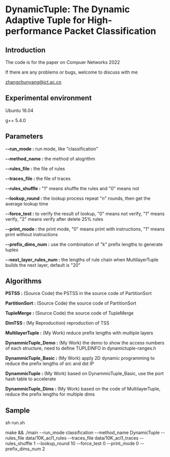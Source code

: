 # DynamicTuple: The Dynamic Adaptive Tuple for High-performance Packet Classification

## Introduction
The code is for the paper on Compuer Networks 2022

If there are any problems or bugs, welcome to discuss with me

zhangchunyang@ict.ac.cn

## Experimental environment

Ubuntu 16.04

g++ 5.4.0  

## Parameters
**--run_mode :**                run mode, like "classification"

**--method_name :**             the method of alogrithm

**--rules_file :**              the file of rules

**--traces_file :**             the file of traces

**--rules_shuffle :**           "1" means shuffle the rules and "0" means not

**--lookup_round :**            the lookup process repeat "n" rounds, then get the average lookup time

**--force_test :**              to verify the result of lookup, "0" means not verify, "1" means verify, "2" means verify after delete 25% rules

**--print_mode :**              the print mode, "0" means print with instructions, "1" means print without instructions

**--prefix_dims_num :**         use the combination of "k" prefix lengths to generate tuples

**--next_layer_rules_num :**    the lengths of rule chain when MultilayerTuple builds the next layer, default is "20"


## Algorithms
**PSTSS :**                     (Source Code)        the PSTSS in the source code of PartitionSort

**PartitionSort :**             (Source Code)        the source code of PartitionSort

**TupleMerge :**                (Source Code)        the source code of TupleMerge

**DimTSS :**                    (My Reproduction)    reproduction of TSS

**MultilayerTuple :**           (My Work)            reduce prefix lengths with multiple layers

**DynammicTuple_Demo :**        (My Work)            the demo to show the access numbers of each structure, need to define TUPLEINFO in dynamictuple-ranges.h

**DynammicTuple_Basic :**       (My Work)            apply 2D dynamic programming to reduce the prefix lengths of src and dst IP

**DynammicTuple :**             (My Work)            based on DynammicTuple_Basic, use the port hash table to accelerate

**DynammicTuple_Dims :**        (My Work)            based on the code of MultilayerTuple, reduce the prefix lengths for multiple dims


## Sample
sh run.sh

make && ./main --run_mode classification --method_name DynamicTuple --rules_file data/10K_acl1_rules --traces_file data/10K_acl1_traces --rules_shuffle 1 --lookup_round 10 --force_test 0 --print_mode 0 --prefix_dims_num 2
